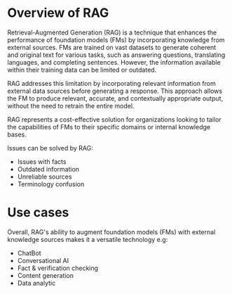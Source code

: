 # Overview of RAG
Retrieval-Augmented Generation (RAG) is a technique that enhances the performance of foundation models (FMs) by incorporating knowledge from external sources. FMs are trained on vast datasets to generate coherent and original text for various tasks, such as answering questions, translating languages, and completing sentences. However, the information available within their training data can be limited or outdated.

RAG addresses this limitation by incorporating relevant information from external data sources before generating a response. This approach allows the FM to produce relevant, accurate, and contextually appropriate output, without the need to retrain the entire model.

RAG represents a cost-effective solution for organizations looking to tailor the capabilities of FMs to their specific domains or internal knowledge bases.

Issues can be solved by RAG:
- Issues with facts
- Outdated information
- Unreliable sources
- Terminology confusion

# Use cases
Overall, RAG's ability to augment foundation models (FMs) with external knowledge sources makes it a versatile technology e.g:
- ChatBot
- Conversational AI
- Fact & verification checking
- Content generation
- Data analytic
